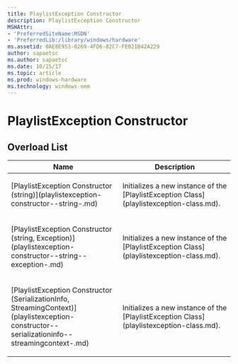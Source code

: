```yaml
---
title: PlaylistException Constructor
description: PlaylistException Constructor
MSHAttr:
- 'PreferredSiteName:MSDN'
- 'PreferredLib:/library/windows/hardware'
ms.assetid: 0AE8E953-0269-4FD6-82C7-FE021B42A229
author: sapaetsc
ms.author: sapaetsc
ms.date: 10/15/17
ms.topic: article
ms.prod: windows-hardware
ms.technology: windows-oem
---
```


# PlaylistException Constructor


## <span id="Overload_List"></span><span id="overload_list"></span><span id="OVERLOAD_LIST"></span>Overload List


<table>
<colgroup>
<col width="50%" />
<col width="50%" />
</colgroup>
<thead>
<tr class="header">
<th>Name</th>
<th>Description</th>
</tr>
</thead>
<tbody>
<tr class="odd">
<td><p>[PlaylistException Constructor (string)](playlistexception-constructor--string-.md)</p></td>
<td><p>Initializes a new instance of the [PlaylistException Class](playlistexception-class.md).</p></td>
</tr>
<tr class="even">
<td><p>[PlaylistException Constructor (string, Exception)](playlistexception-constructor--string--exception-.md)</p></td>
<td><p>Initializes a new instance of the [PlaylistException Class](playlistexception-class.md).</p></td>
</tr>
<tr class="odd">
<td><p>[PlaylistException Constructor (SerializationInfo, StreamingContext)](playlistexception-constructor--serializationinfo--streamingcontext-.md)</p></td>
<td><p>Initializes a new instance of the [PlaylistException Class](playlistexception-class.md).</p></td>
</tr>
</tbody>
</table>

 

 

 






